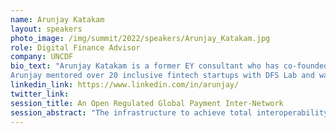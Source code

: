 ```yaml
---
name: Arunjay Katakam
layout: speakers
photo_image: /img/summit/2022/speakers/Arunjay_Katakam.jpg
role: Digital Finance Advisor
company: UNCDF
bio_text: "Arunjay Katakam is a former EY consultant who has co-founded three startups, one of which eventually sold to Twitter. He works with the likes of the United Nations Capital Development Fund, the GSMA and the Bill & Melinda Gates Foundation to increase financial inclusion through mobile money payments and digital public infrastructure.
Arunjay mentored over 20 inclusive fintech startups with DFS Lab and was a venture builder with Catalyst Fund. He diligently advocates for a zero-fee customer payment model in his book, The Power of Micro Money Transfers."
linkedin_link: https://www.linkedin.com/in/arunjay/
twitter_link:
session_title: An Open Regulated Global Payment Inter-Network
session_abstract: "The infrastructure to achieve total interoperability already exists to a great extent but needs to be better harnessed. By creating an open regulated global payments inter-network, leveraging and cultivating existing infrastructure, any regulated service provider will be able to send money to anyone, anywhere in the inter-network, speeding up total interoper­ability, reducing the cost of transactions, and providing migrants with an easy and efficient way to digitally transfer money to their home countries."
---
```



